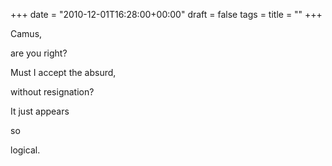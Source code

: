 +++
date = "2010-12-01T16:28:00+00:00"
draft = false
tags = 
title = ""
+++
<p>Camus,</p>&#13;
<p>are you right?</p>&#13;
<p>Must I accept the absurd,</p>&#13;
<p>without resignation?</p>&#13;
<p>It just appears</p>&#13;
<p>so</p>&#13;
<p>logical.</p> 